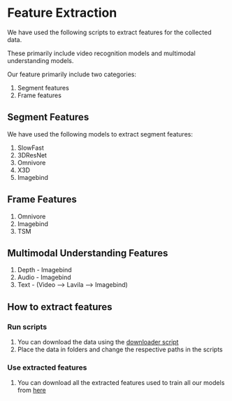 # Feature Extraction

We have used the following scripts to extract features for the collected data. 

These primarily include video recognition models and multimodal understanding models.

Our feature primarily include two categories:
1. Segment features
2. Frame features

## Segment Features

We have used the following models to extract segment features:

1. SlowFast
2. 3DResNet
3. Omnivore
4. X3D
5. Imagebind

## Frame Features

1. Omnivore
2. Imagebind
3. TSM

## Multimodal Understanding Features

1. Depth - Imagebind
2. Audio - Imagebind
3. Text - (Video --> Lavila --> Imagebind)

## How to extract features

### Run scripts

1. You can download the data using the [downloader script](https://github.com/CaptainCook4D/downloader)
2. Place the data in folders and change the respective paths in the scripts

### Use extracted features

1. You can download all the extracted features used to train all our models from [here](https://utdallas.box.com/s/zzuglo0j0loo8ymdsxfr2zzgf9q2jajc)


